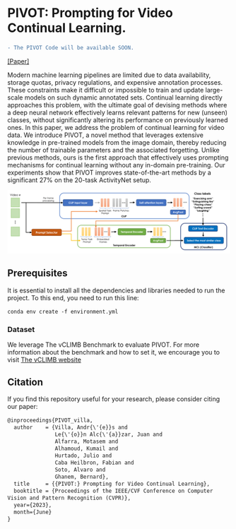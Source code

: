 # PIVOT: Prompting for Video Continual Learning.

```diff
- The PIVOT Code will be available SOON.
```

[[Paper]](https://openaccess.thecvf.com/content/CVPR2023/papers/Villa_PIVOT_Prompting_for_Video_Continual_Learning_CVPR_2023_paper.pdf)

Modern machine learning pipelines are limited due to data availability, storage quotas, privacy regulations, and expensive annotation processes. These constraints make it difficult or impossible to train and update large-scale models on such dynamic annotated sets. Continual learning directly approaches this problem, with the ultimate goal of devising methods where a deep neural network effectively learns relevant patterns for new (unseen) classes, without significantly altering its performance on previously learned ones. In this paper, we address the problem of continual learning for video data. We introduce PIVOT, a novel method that leverages extensive knowledge in pre-trained models from the image domain, thereby reducing the number of trainable parameters and the associated forgetting. Unlike previous methods, ours is the first approach that effectively uses prompting mechanisms for continual learning without any in-domain pre-training. Our experiments show that PIVOT improves state-of-the-art methods by a significant 27% on the 20-task ActivityNet setup.

![PIVOT-model](https://github.com/ojedaf/PIVOT/blob/main/images/img_model.png)

## Prerequisites

It is essential to install all the dependencies and libraries needed to run the project. To this end, you need to run this line: 

```
conda env create -f environment.yml
```
### Dataset

We leverage The vCLIMB Benchmark to evaluate PIVOT. For more information about the benchmark and how to set it, we encourage you to visit [The vCLIMB website](https://github.com/ojedaf/vCLIMB_Benchmark)

## Citation

If you find this repository useful for your research, please consider citing our paper:

```
@inproceedings{PIVOT_villa,
  author    = {Villa, Andr{\'{e}}s and
               Le{\'{o}}n Alc{\'{a}}zar, Juan and
               Alfarra, Motasem and
               Alhamoud, Kumail and
               Hurtado, Julio and
               Caba Heilbron, Fabian and
               Soto, Alvaro and
               Ghanem, Bernard},
  title     = {{PIVOT:} Prompting for Video Continual Learning},
  booktitle = {Proceedings of the IEEE/CVF Conference on Computer Vision and Pattern Recognition (CVPR)},
  year={2023},
  month={June}
}
```
